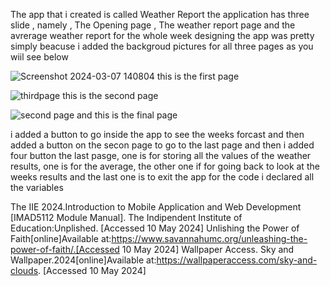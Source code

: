 The app that i created is called Weather Report
the application has three slide , namely , The Opening page , The weather report page and the avrerage weather report for the whole week
designing the app was pretty simply beacuse i added the backgroud pictures for all three pages as you wiil see below

![Screenshot 2024-03-07 140804](https://github.com/ST10446031/VCNMB-imad5112-practicum-2024-ST10446031/assets/160749507/b0e9d943-3ea4-4931-825d-36260f7d3842)
this is the first page

![thirdpage](https://github.com/ST10446031/VCNMB-imad5112-practicum-2024-ST10446031/assets/160749507/bf6fe6e8-298a-412c-9338-068f940ab025)
this is the second page

![second page](https://github.com/ST10446031/VCNMB-imad5112-practicum-2024-ST10446031/assets/160749507/bbd9b65c-406e-427e-84a2-851953db02b8)
and this is the final page

i added a button to go inside the app to see the weeks forcast and then added a button on the secon page to go to the last page and then i added four button the last pasge, one is for storing all the values of the weather results, one is for the average, the other one if for going back to look at the weeks results and the last one is to exit the app
for the code i declared all the variables

The IIE 2024.Introduction to Mobile Application and Web Development [IMAD5112 Module Manual]. The Indipendent Institute of Education:Unplished. [Accessed 10 May 2024]
Unlishing the Power of Faith[online]Available at:https://www.savannahumc.org/unleashing-the-power-of-faith/.[Accessed 10 May 2024]
Wallpaper Access. Sky and Wallpaper.2024[online]Available at:https://wallpaperaccess.com/sky-and-clouds. [Accessed 10 May 2024]
